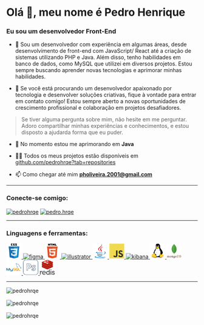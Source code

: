 <h1 align="left">Olá 👋, meu nome é Pedro Henrique</h1>
<h3 align="left">Eu sou um desenvolvedor Front-End</h3>

- 🔭 Sou um desenvolvedor com experiência em algumas áreas, desde desenvolvimento de front-end com JavaScript/ React até a criação de sistemas utilizando PHP e Java. Além disso, tenho habilidades em banco de dados, como MySQL que utilizei em diversos projetos. Estou sempre buscando aprender novas tecnologias e aprimorar minhas habilidades.

- 💬 Se você está procurando um desenvolvedor apaixonado por tecnologia e desenvolver soluções criativas, fique à vontade para entrar em contato comigo! Estou sempre aberto a novas oportunidades de crescimento profissional e colaboração em projetos desafiadores.

> Se tiver alguma pergunta sobre mim, não hesite em me perguntar. Adoro compartilhar minhas experiências e conhecimentos, e estou disposto a ajudarda forma que eu puder.

- 🌱 No momento estou me aprimorando em **Java**

- 👨‍💻 Todos os meus projetos estão disponíveis em
[github.com/pedrohrqe?tab=repositories](github.com/pedrohrqe?tab=repositories)

- 📫 Como chegar até mim **<pholiveira.2001@gmail.com>**

<hr>

<h3 align="left">Conecte-se comigo:</h3>
<p align="left">
    <a href="https://linkedin.com/in/pedrohrqe" target="blank"><img align="center"
            src="https://raw.githubusercontent.com/rahuldkjain/github-profile-readme-generator/master/src/images/icons/Social/linked-in-alt.svg"
            alt="pedrohrqe" height="30" width="40" /></a>
    <a href="https://instagram.com/pedro.hrqe" target="blank"><img align="center"
            src="https://raw.githubusercontent.com/rahuldkjain/github-profile-readme-generator/master/src/images/icons/Social/instagram.svg"
            alt="pedro.hrqe" height="30" width="40" /></a>
</p>
<hr>
<h3 align="left">Linguagens e ferramentas:</h3>
<p align="left"> <a href="https://www.w3schools.com/css/" target="_blank" rel="noreferrer"> <img
            src="https://raw.githubusercontent.com/devicons/devicon/master/icons/css3/css3-original-wordmark.svg"
            alt="css3" width="40" height="40" /> </a> <a href="https://www.figma.com/" target="_blank" rel="noreferrer">
        <img src="https://www.vectorlogo.zone/logos/figma/figma-icon.svg" alt="figma" width="40" height="40" /> </a> <a
        href="https://www.w3.org/html/" target="_blank" rel="noreferrer"> <img
            src="https://raw.githubusercontent.com/devicons/devicon/master/icons/html5/html5-original-wordmark.svg"
            alt="html5" width="40" height="40" /> </a> <a href="https://www.adobe.com/in/products/illustrator.html"
        target="_blank" rel="noreferrer"> <img
            src="https://www.vectorlogo.zone/logos/adobe_illustrator/adobe_illustrator-icon.svg" alt="illustrator"
            width="40" height="40" /> </a> <a href="https://www.java.com" target="_blank" rel="noreferrer"> <img
            src="https://raw.githubusercontent.com/devicons/devicon/master/icons/java/java-original.svg" alt="java"
            width="40" height="40" /> </a> <a href="https://developer.mozilla.org/en-US/docs/Web/JavaScript"
        target="_blank" rel="noreferrer"> <img
            src="https://raw.githubusercontent.com/devicons/devicon/master/icons/javascript/javascript-original.svg"
            alt="javascript" width="40" height="40" /> </a> <a href="https://www.elastic.co/kibana" target="_blank"
        rel="noreferrer"> <img src="https://www.vectorlogo.zone/logos/elasticco_kibana/elasticco_kibana-icon.svg"
            alt="kibana" width="40" height="40" /> </a> <a href="https://www.linux.org/" target="_blank"
        rel="noreferrer"> <img
            src="https://raw.githubusercontent.com/devicons/devicon/master/icons/linux/linux-original.svg" alt="linux"
            width="40" height="40" /> </a> <a href="https://www.mongodb.com/" target="_blank" rel="noreferrer"> <img
            src="https://raw.githubusercontent.com/devicons/devicon/master/icons/mongodb/mongodb-original-wordmark.svg"
            alt="mongodb" width="40" height="40" /> </a> <a href="https://www.mysql.com/" target="_blank"
        rel="noreferrer"> <img
            src="https://raw.githubusercontent.com/devicons/devicon/master/icons/mysql/mysql-original-wordmark.svg"
            alt="mysql" width="40" height="40" /> </a> <a href="https://www.photoshop.com/en" target="_blank"
        rel="noreferrer"> <img
            src="https://raw.githubusercontent.com/devicons/devicon/master/icons/photoshop/photoshop-line.svg"
            alt="photoshop" width="40" height="40" /> </a> <a href="https://redis.io" target="_blank" rel="noreferrer">
        <img src="https://raw.githubusercontent.com/devicons/devicon/master/icons/redis/redis-original-wordmark.svg"
            alt="redis" width="40" height="40" /> </a> </p>
<hr>
<p><img align="center"src="https://github-readme-stats.vercel.app/api/top-langs?username=pedrohrqe&show_icons=true&locale=pt-BR&layout=compact&theme=dark" alt="pedrohrqe"/></p>
<p><img align="center" src="https://github-readme-stats.vercel.app/api?username=pedrohrqe&show_icons=true&theme=dark&locale=pt-BR" alt="pedrohrqe" /></p>
<p><img align="center" src="https://github-readme-streak-stats.herokuapp.com/?user=pedrohrqe&locale=pt-BR&theme=dark" alt="pedrohrqe" /></p>
